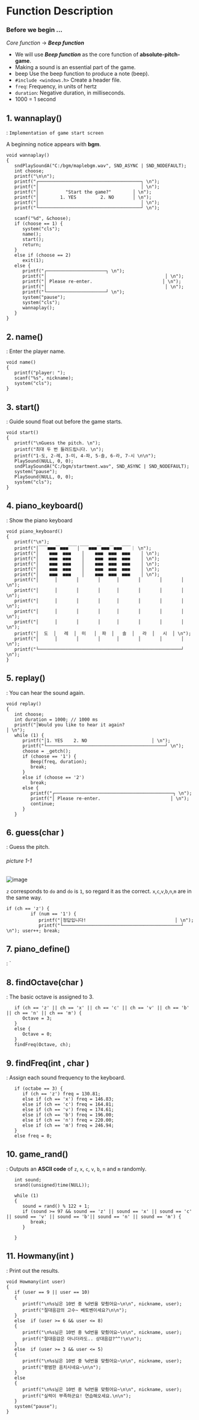 # Function Description
### Before we begin ...
*Core function* -> ***Beep function***

* We will use *****Beep function***** as the core function of **absolute-pitch-game**.
* Making a sound is an essential part of the game.
* beep Use the beep function to produce a note (beep).
* `#include <windows.h>` Create a header file.
* `freq`: Frequency, in units of hertz
* `duration`: Negative duration, in milliseconds.
* 1000 = 1 second

## 1. wannaplay() 
: `Implementation of game start screen` 

A beginning notice appears with **bgm**.
```
void wannaplay()
{
   sndPlaySoundA("C:/bgm/maplebgm.wav", SND_ASYNC | SND_NODEFAULT);
   int choose;
   printf("\n\n");
   printf("┌──────────────────────────────────────┐ \n");
   printf("│                                      │ \n");
   printf("│          "Start the game?"        │ \n");
   printf("│        1. YES         2. NO       │ \n");
   printf("│                                      │ \n");
   printf("└──────────────────────────────────────┘ \n");

   scanf("%d", &choose);
   if (choose == 1) {
      system("cls");
      name();
      start();
      return;
   }
   else if (choose == 2)
      exit(1);
   else {
      printf("┌──────────────────────┐ \n");
      printf("│                                            │ \n");
      printf("│ Please re-enter.                          │ \n");
      printf("│                                            │ \n");
      printf("└──────────────────────┘ \n");
      system("pause");
      system("cls");
      wannaplay();
   }
}
```

## 2. name()
: Enter the player name.

```
void name()
{
   printf("player: ");
   scanf("%s", nickname);
   system("cls");
}
```
## 3. start()
: Guide sound float out before the game starts.

```
void start()
{
   printf("\nGuess the pitch. \n");
   printf("최대 두 번 들려드립니다. \n");
   printf("1-도, 2-레, 3-미, 4-파, 5-솔, 6-라, 7-시 \n\n");
   PlaySound(NULL, 0, 0);
   sndPlaySoundA("C:/bgm/startment.wav", SND_ASYNC | SND_NODEFAULT);
   system("pause");
   PlaySound(NULL, 0, 0);
   system("cls");
}
```

## 4. piano_keyboard()
: Show the piano keyboard

```
void piano_keyboard()
{
   printf("\n");
   printf("│￣￣■■■￣■■■￣￣│￣￣■■■￣■■■￣■■■￣￣｜ \n");
   printf("│    ■■■  ■■■    │    ■■■  ■■■  ■■■    │ \n");
   printf("│    ■■■  ■■■    │    ■■■  ■■■  ■■■    │ \n");
   printf("│    ■■■  ■■■    │    ■■■  ■■■  ■■■    │ \n");
   printf("│    ■■■  ■■■    │    ■■■  ■■■  ■■■    │ \n");
   printf("│    ■■■  ■■■    │    ■■■  ■■■  ■■■    │ \n");
   printf("│      │       │       │      │       │       │       │ \n");
   printf("│      │       │       │      │       │       │       │ \n");
   printf("│      │       │       │      │       │       │       │ \n");
   printf("│      │       │       │      │       │       │       │ \n");
   printf("│      │       │       │      │       │       │       │ \n");
   printf("│  도  │   레  │  미   │  파  │   솔  │   라  │   시  │ \n");
   printf("│      │       │       │      │       │       │       │ \n");
   printf("└─────────────────────────────────────────────────────┘ \n");
}
```

## 5. replay()
: You can hear the sound again.

```
void replay()
{
   int choose;
   int duration = 1000; // 1000 ms
   printf("│Would you like to hear it again?                          │ \n");
   while (1) {
      printf("│1. YES    2. NO                        │ \n");
      printf("└────────────────────────────────────────────┘ \n");
      choose = _getch();
      if (choose == '1') {
         Beep(freq, duration);
         break;
      }
      else if (choose == '2')
         break;
      else {
         printf("┌────────────────────────────────────────────┐ \n");
         printf("│ Please re-enter.                          │ \n");
         continue;
      }
   }
```

## 6. guess(char )
: Guess the pitch.

###### picture 1-1

   ![image](https://user-images.githubusercontent.com/39767315/40877275-dadc678c-66b8-11e8-9a12-f1ddcd298b3e.png)



`z` corresponds to `do` and `do` is `1`, so regard it as the correct.
`x`,`c`,`v`,`b`,`n`,`m` are in the same way.
```
if (ch == 'z') {
         if (num == '1') {
            printf("│정답입니다!                                 │ \n");
            printf("└────────────────────────────────────────────┘ \n"); user++; break;
```      

## 7. piano_define()
: `

## 8. findOctave(char )
: The basic octave is assigned to 3.
```
   if (ch == 'z' || ch == 'x' || ch == 'c' || ch == 'v' || ch == 'b' || ch == 'n' || ch == 'm') {
      Octave = 3;
   }
   else {
      Octave = 0;
   }
   findFreq(Octave, ch);
```

## 9. findFreq(int , char )
: Assign each sound frequency to the keyboard.
```
   if (octabe == 3) {
      if (ch == 'z') freq = 130.81;
      else if (ch == 'x') freq = 146.83;
      else if (ch == 'c') freq = 164.81;
      else if (ch == 'v') freq = 174.61;
      else if (ch == 'b') freq = 196.00;
      else if (ch == 'n') freq = 220.00;
      else if (ch == 'm') freq = 246.94;
   }
   else freq = 0;
```

## 10. game_rand()
: Outputs an **ASCII code** of `z`, `x`, `c`, `v`, `b`, `n` and `m` randomly.

```
   int sound;
   srand((unsigned)time(NULL));
   
   while (1)
   {
      sound = rand() % 122 + 1;
      if (sound >= 97 && sound == 'z' || sound == 'x' || sound == 'c' || sound == 'v' || sound == 'b'|| sound == 'n' || sound == 'm') {
         break;
      }

   }
```

## 11. Howmany(int )
: Print out the results.
```
void Howmany(int user) 
{
   if (user == 9 || user == 10)
   {
      printf("\n%s님은 10번 중 %d번을 맞췄어요~\n\n", nickname, user);
      printf("절대음감의 고수~ 베토벤이세요?\n\n");
   }
   else  if (user >= 6 && user <= 8)
   {
      printf("\n%s님은 10번 중 %d번을 맞췄어요~\n\n", nickname, user);
      printf("절대음감은 아니더라도.. 상대음감?^^!\n\n");
   }
   else  if (user >= 3 && user <= 5)
   {
      printf("\n%s님은 10번 중 %d번을 맞췄어요~\n\n", nickname, user);
      printf("평범한 음치시네요~\n\n");
   }
   else
   {
      printf("\n%s님은 10번 중 %d번을 맞췄어요~\n\n", nickname, user);
      printf("실력이 부족하군요! 연습해오세요.\n\n");
   }
   system("pause");
}
```
